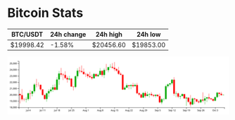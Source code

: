 # Bitcoin Stats

BTC/USDT|24h change|24h high|24h low|
|---|---|---|---|
|$19998.42|-1.58%|$20456.60|$19853.00|

<img src="./chart.svg">
